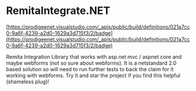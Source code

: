 # RemitaIntegrate.NET

[https://prodigeenet.visualstudio.com/_apis/public/build/definitions/021a7cc0-9a6f-4239-a2d0-1629a3d715f3/2/badge](https://prodigeenet.visualstudio.com/_apis/public/build/definitions/021a7cc0-9a6f-4239-a2d0-1629a3d715f3/2/badge)

Remita Integration Library that works with asp.net mvc / aspnet core and maybe webforms (not so sure about webforms). 
It is a netstandard 2.0 based solution so will need to run further tests to back the claim for it working with webforms.
Try it and star the project if you find this helpful (shameless plug)!
